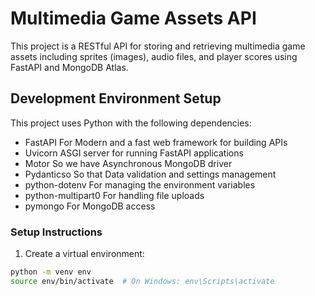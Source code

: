 # Multimedia Game Assets API

This project is a RESTful API for storing and retrieving multimedia game assets including sprites (images), audio files, and player scores using FastAPI and MongoDB Atlas.

## Development Environment Setup

This project uses Python with the following dependencies:
- FastAPI For Modern and a fast web framework for building APIs
- Uvicorn ASGI server for running FastAPI applications
- Motor So we have Asynchronous MongoDB driver
- Pydanticso So that Data validation and settings management
- python-dotenv For managing the environment variables
- python-multipart0 For handling file uploads
- pymongo For MongoDB access

### Setup Instructions

1. Create a virtual environment:
```bash
python -m venv env
source env/bin/activate  # On Windows: env\Scripts\activate